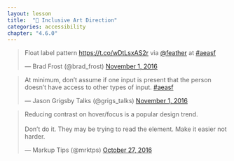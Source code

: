 ```yaml
---
layout: lesson
title:  "👥 Inclusive Art Direction"
categories: accessibility 
chapter: "4.6.0"
---
```


<blockquote class="twitter-tweet" data-lang="en"><p lang="en" dir="ltr">Float label pattern <a href="https://t.co/wDtLsxAS2r">https://t.co/wDtLsxAS2r</a> via <a href="https://twitter.com/feather">@feather</a> at <a href="https://twitter.com/hashtag/aeasf?src=hash">#aeasf</a></p>&mdash; Brad Frost (@brad_frost) <a href="https://twitter.com/brad_frost/status/793575128890085376">November 1, 2016</a></blockquote> 

<blockquote class="twitter-tweet" data-lang="en"><p lang="en" dir="ltr">At minimum, don’t assume if one input is present that the person doesn’t have access to other types of input. <a href="https://twitter.com/hashtag/aeasf?src=hash">#aeasf</a></p>&mdash; Jason Grigsby Talks (@grigs_talks) <a href="https://twitter.com/grigs_talks/status/793529253337833473">November 1, 2016</a></blockquote> 



<blockquote class="twitter-tweet" data-lang="en"><p lang="en" dir="ltr">Reducing contrast on hover/focus is a popular design trend.<br><br>Don’t do it. They may be trying to read the element. Make it easier not harder.</p>&mdash; Markup Tips (@mrktps) <a href="https://twitter.com/mrktps/status/791618317828124673">October 27, 2016</a></blockquote> 